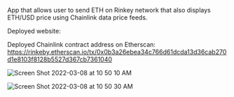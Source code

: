 App that allows user to send ETH on Rinkey network that also displays ETH/USD price using Chainlink data price feeds.

Deployed website: 

Deployed Chainlink contract address on Etherscan: https://rinkeby.etherscan.io/tx/0x0b3a26ebea34c766d61dcda13d36cab270d1e8103f8128b5527d367cb7361040


![Screen Shot 2022-03-08 at 10 50 10 AM](https://user-images.githubusercontent.com/97472796/157305254-84743f93-ca2d-4721-8b77-855d527cc6c8.png)

![Screen Shot 2022-03-08 at 10 50 30 AM](https://user-images.githubusercontent.com/97472796/157305299-0eaa3d55-e1c9-49ec-b089-07690f0cf6e1.png)

